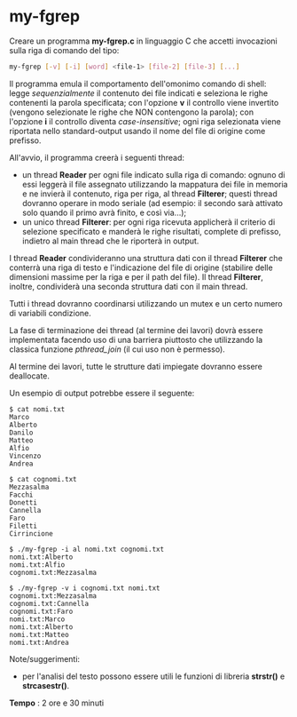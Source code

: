 # my-fgrep

Creare un programma **my-fgrep.c** in linguaggio C che accetti invocazioni sulla riga di
comando del tipo:

```bash
my-fgrep [-v] [-i] [word] <file-1> [file-2] [file-3] [...]
```
Il programma emula il comportamento dell'omonimo comando di shell: legge
*sequenzialmente* il contenuto dei file indicati e seleziona le righe contenenti la parola specificata; con l'opzione **v** il controllo viene invertito (vengono selezionate le righe che NON contengono la parola); con l'opzione **i** il controllo diventa *case-insensitive*; ogni riga selezionata viene riportata nello standard-output usando il nome del file di origine come prefisso.

All'avvio, il programma creerà i seguenti thread:

- un thread **Reader** per ogni file indicato sulla riga di comando: ognuno di essi leggerà il file assegnato utilizzando la mappatura dei file in memoria e ne invierà il contenuto, riga per riga, al thread **Filterer**; questi thread dovranno operare in modo seriale (ad esempio: il secondo sarà attivato solo quando il primo avrà finito, e così via...);
- un unico thread **Filterer**: per ogni riga ricevuta applicherà il criterio di selezione specificato e manderà le righe risultati, complete di prefisso, indietro al main thread che le riporterà in output.

I thread **Reader** condivideranno una struttura dati con il thread **Filterer** che conterrà una riga di testo e l'indicazione del file di origine (stabilire delle dimensioni massime per la riga e per il path del file). Il thread **Filterer**, inoltre, condividerà una seconda struttura dati con il main thread.

Tutti i thread dovranno coordinarsi utilizzando un mutex e un certo numero di variabili condizione.

La fase di terminazione dei thread (al termine dei lavori) dovrà essere implementata facendo uso di una barriera piuttosto che utilizzando la classica funzione *pthread_join* (il cui uso non è permesso).

Al termine dei lavori, tutte le strutture dati impiegate dovranno essere deallocate.


Un esempio di output potrebbe essere il seguente:

```
$ cat nomi.txt
Marco
Alberto
Danilo
Matteo
Alfio
Vincenzo
Andrea
```
```
$ cat cognomi.txt
Mezzasalma
Facchi
Donetti
Cannella
Faro
Filetti
Cirrincione
```
```
$ ./my-fgrep -i al nomi.txt cognomi.txt
nomi.txt:Alberto
nomi.txt:Alfio
cognomi.txt:Mezzasalma
```
```
$ ./my-fgrep -v i cognomi.txt nomi.txt
cognomi.txt:Mezzasalma
cognomi.txt:Cannella
cognomi.txt:Faro
nomi.txt:Marco
nomi.txt:Alberto
nomi.txt:Matteo
nomi.txt:Andrea
```
Note/suggerimenti:

- per l'analisi del testo possono essere utili le funzioni di libreria **strstr()** e
    **strcasestr()**.

**Tempo** : 2 ore e 30 minuti